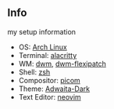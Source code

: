 ## Info
my setup information

* OS: [Arch Linux](https://archlinux.org/download/)
* Terminal: [alacritty](https://github.com/alacritty/alacritty)
* WM: [dwm](https://dwm.suckless.org/), [dwm-flexipatch](https://github.com/bakkeby/dwm-flexipatch)
* Shell: [zsh](https://www.zsh.org/)
* Compositor: [picom](https://github.com/FT-Labs/picom)
* Theme: [Adwaita-Dark](https://www.gnome-look.org/p/1014995/)
* Text Editor: [neovim](https://github.com/neovim/neovim)
